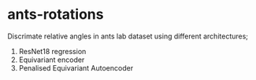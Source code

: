 # ants-rotations

Discrimate relative angles in ants lab dataset using different architectures;
1. ResNet18 regression
2. Equivariant encoder
3. Penalised Equivariant Autoencoder
